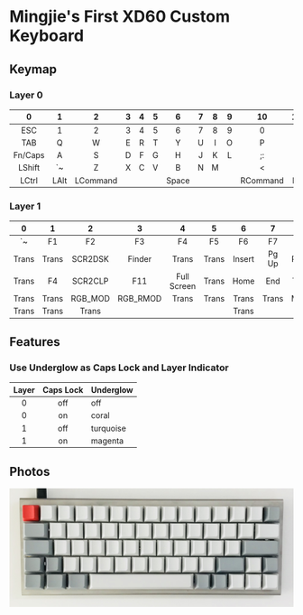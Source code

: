 # Mingjie's First XD60 Custom Keyboard

## Keymap

### Layer 0

| 0     | 1     | 2     | 3 | 4 | 5 | 6 | 7 | 8 | 9 | 10 | 11 | 12 | 13 | 14 |
| :---: | :---: | :---: |:-:|:-:|:-:|:-----:|:-:|:-:|:--:|:--------:|:--:|:------:|:----:|:-----:|
|   ESC   |  1   |    2     | 3 | 4 | 5 |   6   | 7 | 8 | 9  |    0     | -_ |   =+   | DEL  | BSPC  |
|   TAB   |  Q   |    W     | E | R | T |   Y   | U | I | O  |    P     | [{ |   ]}   |      |  \|   |
| Fn/Caps |  A   |    S     | D | F | G |   H   | J | K | L  |    ;:    | '" |        |      | Enter |
| LShift  |  `~  |    Z     | X | C | V |   B   | N | M | |< |    .>    |    | RShift |  Up  | TO(1) |
|  LCtrl  | LAlt | LCommand |   |   |   | Space |   |   |    | RCommand | Fn |  Left  | Down | Right |

### Layer 1

| 0     | 1     | 2       | 3        | 4           | 5     | 6      | 7     | 8     | 9     | 10    | 11    | 12    | 13    | 14    |
| :---: | :---: | :-----: | :------: | :---------: | :---: | :----: | :---: | :---: | :---: | :---: | :---: | :---: | :---: | :---: |
| `~    | F1    | F2      | F3       | F4          | F5    | F6     | F7    | F8    | F9    | F10   | F11   | F12   | Trans | Trans |
| Trans | Trans | SCR2DSK | Finder   | Trans       | Trans | Insert | Pg Up | Pg Dn | Trans | Play  | Prev  | Next  | DFU   |       |
| Trans | F4    | SCR2CLP | F11      | Full Screen | Trans | Home   | End   | Trans | Lock  | F14   | F15   | NO    | LBtn  |       |
| Trans | Trans | RGB_MOD | RGB_RMOD | Trans       | Trans | Trans  | Trans | MUTE  | VOLD  | VOLU  | NO    | Trans | MS_U  | TO(0) |
| Trans | Trans | Trans   |          |             |       | Trans  |       |       |       | Trans | Trans | MS_L  | MS_D  | MS_R  |

## Features

### Use Underglow as Caps Lock and Layer Indicator

| Layer | Caps Lock | Underglow |
| :---: | :-------: | :-------- |
| 0     | off       | off       |
| 0     | on        | coral     |
| 1     | off       | turquoise |
| 1     | on        | magenta   |

## Photos

![Mingjie's XD60](keyboard.jpg)